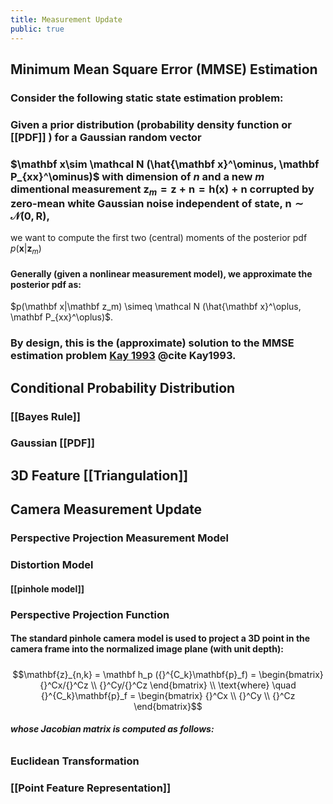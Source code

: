 ```yaml
---
title: Measurement Update
public: true
---
```


## Minimum Mean Square Error (MMSE) Estimation
### Consider the following static state estimation problem:
### Given a prior distribution (probability density function or [[PDF]] ) for a Gaussian random vector
### $\mathbf x\sim \mathcal N (\hat{\mathbf x}^\ominus, \mathbf P_{xx}^\ominus)$ with dimension of $n$ and a new $m$ dimentional measurement $\mathbf{z}_m = \mathbf z + \mathbf n = \mathbf h(\mathbf x) + \mathbf n$ corrupted by zero-mean white Gaussian noise independent of state, $\mathbf n \sim \mathcal N(\mathbf 0, \mathbf R)$,
we want to compute the first two (central) moments of the posterior pdf $p(\mathbf x|\mathbf z_m)$
#### Generally (given a nonlinear measurement model), we approximate the posterior pdf as:
$p(\mathbf x|\mathbf z_m) \simeq \mathcal N (\hat{\mathbf x}^\oplus, \mathbf P_{xx}^\oplus)$.
### By design, this is the (approximate) solution to the MMSE estimation problem [Kay 1993](http://users.isr.ist.utl.pt/~pjcro/temp/Fundamentals%20Of%20Statistical%20Signal%20Processing--Estimation%20Theory-Kay.pdf) @cite Kay1993.
## Conditional Probability Distribution
### [[Bayes Rule]]
### Gaussian [[PDF]]
## 3D Feature [[Triangulation]]
## Camera Measurement Update
### Perspective Projection Measurement Model
### Distortion Model
#### [[pinhole model]]
### Perspective Projection Function
#### The standard pinhole camera model is used to project a 3D point in the camera frame into the normalized image plane (with unit depth):
#####
$$\mathbf{z}_{n,k} = \mathbf h_p  ({}^{C_k}\mathbf{p}_f) =
    \begin{bmatrix}
    {}^Cx/{}^Cz \\
    {}^Cy/{}^Cz
    \end{bmatrix} \\
    \text{where} \quad  {}^{C_k}\mathbf{p}_f = \begin{bmatrix} {}^Cx \\ {}^Cy \\ {}^Cz \end{bmatrix}$$
##### whose Jacobian matrix is computed as follows:
######
### Euclidean Transformation
### [[Point Feature Representation]]
###